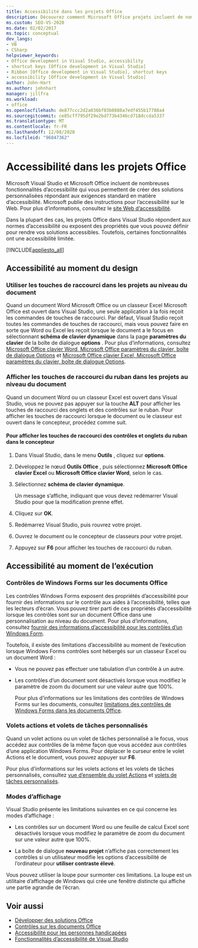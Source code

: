 ```yaml
---
title: Accessibilité dans les projets Office
description: Découvrez comment Microsoft Office projets incluent de nombreuses fonctionnalités d’accessibilité qui vous permettent de créer des solutions personnalisées qui répondent aux exigences d’accessibilité standard.
ms.custom: SEO-VS-2020
ms.date: 02/02/2017
ms.topic: conceptual
dev_langs:
- VB
- CSharp
helpviewer_keywords:
- Office development in Visual Studio, accessibility
- shortcut keys [Office development in Visual Studio]
- Ribbon [Office development in Visual Studio], shortcut keys
- accessibility [Office development in Visual Studio]
author: John-Hart
ms.author: johnhart
manager: jillfra
ms.workload:
- office
ms.openlocfilehash: de877ccc2d2a036bf03b0888a7edf455b17788a4
ms.sourcegitcommit: ce85cff795df29e2bd773b4346cd718dccda5337
ms.translationtype: MT
ms.contentlocale: fr-FR
ms.lasthandoff: 12/08/2020
ms.locfileid: "96847362"
---
```

# <a name="accessibility-in-office-projects"></a>Accessibilité dans les projets Office

Microsoft Visual Studio et Microsoft Office incluent de nombreuses fonctionnalités d’accessibilité qui vous permettent de créer des solutions personnalisées répondant aux exigences standard en matière d’accessibilité. Microsoft publie des instructions pour l’accessibilité sur le Web. Pour plus d’informations, consultez le [site Web d’accessibilité](https://www.microsoft.com/accessibility/).

Dans la plupart des cas, les projets Office dans Visual Studio répondent aux normes d’accessibilité ou exposent des propriétés que vous pouvez définir pour rendre vos solutions accessibles. Toutefois, certaines fonctionnalités ont une accessibilité limitée.

[!INCLUDE[appliesto_all](../vsto/includes/appliesto-all-md.md)]

## <a name="accessibility-at-design-time"></a>Accessibilité au moment du design

### <a name="use-shortcut-keys-in-document-level-projects"></a>Utiliser les touches de raccourci dans les projets au niveau du document
 Quand un document Word Microsoft Office ou un classeur Excel Microsoft Office est ouvert dans Visual Studio, une seule application à la fois reçoit les commandes de touches de raccourci. Par défaut, Visual Studio reçoit toutes les commandes de touches de raccourci, mais vous pouvez faire en sorte que Word ou Excel les reçoit lorsque le document a le focus en sélectionnant **schéma de clavier dynamique** dans la page **paramètres du clavier** de la boîte de dialogue **options** . Pour plus d’informations, consultez [Microsoft Office clavier Word, Microsoft Office paramètres du clavier, boîte de dialogue Options](../vsto/microsoft-office-word-keyboard-microsoft-office-keyboard-settings-options-dialog-box.md) et [Microsoft Office clavier Excel, Microsoft Office paramètres du clavier, boîte de dialogue Options](../vsto/microsoft-office-excel-keyboard-microsoft-office-keyboard-settings-options-dialog-box.md).

### <a name="display-shortcut-keys-for-the-ribbon-in-document-level-projects"></a>Afficher les touches de raccourci du ruban dans les projets au niveau du document
 Quand un document Word ou un classeur Excel est ouvert dans Visual Studio, vous ne pouvez pas appuyer sur la touche **ALT** pour afficher les touches de raccourci des onglets et des contrôles sur le ruban. Pour afficher les touches de raccourci lorsque le document ou le classeur est ouvert dans le concepteur, procédez comme suit.

#### <a name="to-view-shortcut-keys-for-ribbon-tabs-and-controls-in-the-designer"></a>Pour afficher les touches de raccourci des contrôles et onglets du ruban dans le concepteur

1. Dans Visual Studio, dans le menu **Outils** , cliquez sur **options**.

2. Développez le nœud **Outils Office** , puis sélectionnez **Microsoft Office clavier Excel** ou **Microsoft Office clavier Word**, selon le cas.

3. Sélectionnez **schéma de clavier dynamique**.

     Un message s’affiche, indiquant que vous devez redémarrer Visual Studio pour que la modification prenne effet.

4. Cliquez sur **OK**.

5. Redémarrez Visual Studio, puis rouvrez votre projet.

6. Ouvrez le document ou le concepteur de classeurs pour votre projet.

7. Appuyez sur **F6** pour afficher les touches de raccourci du ruban.

## <a name="accessibility-at-run-time"></a>Accessibilité au moment de l’exécution

### <a name="windows-forms-controls-on-office-documents"></a>Contrôles de Windows Forms sur les documents Office
 Les contrôles Windows Forms exposent des propriétés d’accessibilité pour fournir des informations sur le contrôle aux aides à l’accessibilité, telles que les lecteurs d’écran. Vous pouvez tirer parti de ces propriétés d’accessibilité lorsque les contrôles sont sur un document Office dans une personnalisation au niveau du document. Pour plus d’informations, consultez [fournir des informations d’accessibilité pour les contrôles d’un Windows Form](/dotnet/framework/winforms/controls/providing-accessibility-information-for-controls-on-a-windows-form).

 Toutefois, il existe des limitations d’accessibilité au moment de l’exécution lorsque Windows Forms contrôles sont hébergés sur un classeur Excel ou un document Word :

- Vous ne pouvez pas effectuer une tabulation d’un contrôle à un autre.

- Les contrôles d’un document sont désactivés lorsque vous modifiez le paramètre de zoom du document sur une valeur autre que 100%.

  Pour plus d’informations sur les limitations des contrôles de Windows Forms sur les documents, consultez [limitations des contrôles de Windows Forms dans les documents Office](../vsto/limitations-of-windows-forms-controls-on-office-documents.md).

### <a name="actions-panes-and-custom-task-panes"></a>Volets actions et volets de tâches personnalisés
 Quand un volet actions ou un volet de tâches personnalisé a le focus, vous accédez aux contrôles de la même façon que vous accédez aux contrôles d’une application Windows Forms. Pour déplacer le curseur entre le volet Actions et le document, vous pouvez appuyer sur **F6**.

 Pour plus d’informations sur les volets actions et les volets de tâches personnalisés, consultez [vue d’ensemble du volet Actions](../vsto/actions-pane-overview.md) et [volets de tâches personnalisés](../vsto/custom-task-panes.md).

### <a name="display-modes"></a>Modes d’affichage

Visual Studio présente les limitations suivantes en ce qui concerne les modes d’affichage :

- Les contrôles sur un document Word ou une feuille de calcul Excel sont désactivés lorsque vous modifiez le paramètre de zoom du document sur une valeur autre que 100%.

- La boîte de dialogue **nouveau projet** n’affiche pas correctement les contrôles si un utilisateur modifie les options d’accessibilité de l’ordinateur pour **utiliser contraste élevé**.

Vous pouvez utiliser la loupe pour surmonter ces limitations. La loupe est un utilitaire d’affichage de Windows qui crée une fenêtre distincte qui affiche une partie agrandie de l’écran.

## <a name="see-also"></a>Voir aussi

- [Développer des solutions Office](../vsto/developing-office-solutions.md)
- [Contrôles sur les documents Office](../vsto/controls-on-office-documents.md)
- [Accessibilité pour les personnes handicapées](../ide/reference/accessibility-features-of-visual-studio.md)
- [Fonctionnalités d’accessibilité de Visual Studio](../ide/reference/accessibility-features-of-visual-studio.md)